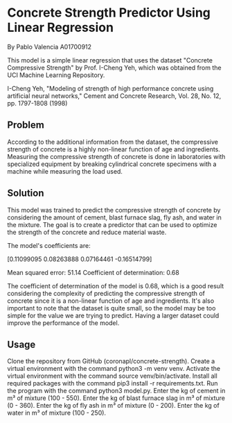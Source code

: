 # Concrete Strength Predictor Using Linear Regression

By Pablo Valencia A01700912  

This model is a simple linear regression that uses the dataset "Concrete Compressive Strength" by Prof. I-Cheng Yeh, which was obtained from the UCI Machine Learning Repository.

I-Cheng Yeh, "Modeling of strength of high performance concrete using artificial neural networks," Cement and Concrete Research, Vol. 28, No. 12, pp. 1797-1808 (1998)

## Problem

According to the additional information from the dataset, the compressive strength of concrete is a highly non-linear function of age and ingredients. Measuring the compressive strength of concrete is done in laboratories with specialized equipment by breaking cylindrical concrete specimens with a machine while measuring the load used.

## Solution

This model was trained to predict the compressive strength of concrete by considering the amount of cement, blast furnace slag, fly ash, and water in the mixture. The goal is to create a predictor that can be used to optimize the strength of the concrete and reduce material waste.

The model's coefficients are:

[0.11099095 0.08263888 0.07164461 -0.16514799]

Mean squared error: 51.14
Coefficient of determination: 0.68

The coefficient of determination of the model is 0.68, which is a good result considering the complexity of predicting the compressive strength of concrete since it is a non-linear function of age and ingredients. It's also important to note that the dataset is quite small, so the model may be too simple for the value we are trying to predict. Having a larger dataset could improve the performance of the model.

## Usage

Clone the repository from GitHub (coronapl/concrete-strength).
Create a virtual environment with the command python3 -m venv venv.
Activate the virtual environment with the command source venv/bin/activate.
Install all required packages with the command pip3 install -r requirements.txt.
Run the program with the command python3 model.py.
Enter the kg of cement in m³ of mixture (100 - 550).
Enter the kg of blast furnace slag in m³ of mixture (0 - 360).
Enter the kg of fly ash in m³ of mixture (0 - 200).
Enter the kg of water in m³ of mixture (100 - 250).
